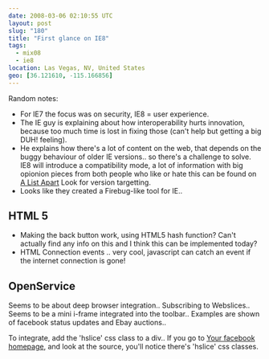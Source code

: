 ```yaml
---
date: 2008-03-06 02:10:55 UTC
layout: post
slug: "180"
title: "First glance on IE8"
tags:
  - mix08
  - ie8
location: Las Vegas, NV, United States
geo: [36.121610, -115.166856]
---
```


Random notes:

* For IE7 the focus was on security, IE8 = user experience.
* The IE guy is explaining about how interoperability hurts innovation, because
  too much time is lost in fixing those (can't help but getting a big DUH!
  feeling).
* He explains how there's a lot of content on the web, that depends on the
  buggy behaviour of older IE versions.. so there's a challenge to solve. IE8
  will introduce a compatibility mode, a lot of information with big opionion
  pieces from both people who like or hate this can be found on
  [A List Apart][1] Look for version targetting.
* Looks like they created a Firebug-like tool for IE..

HTML 5
------

* Making the back button work, using HTML5 hash function? Can't actually find
  any info on this and I think this can be implemented today?
* HTML Connection events .. very cool, javascript can catch an event if the
  internet connection is gone!

OpenService
-----------

Seems to be about deep browser integration.. Subscribing to Webslices.. Seems
to be a mini i-frame integrated into the toolbar.. Examples are shown of
facebook status updates and Ebay auctions..

To integrate, add the 'hslice' css class to a div.. If you go to [Your facebook
homepage][2], and look at the source, you'll notice there's 'hslice' css
classes.

[1]: http://www.alistapart.com/articles/
[2]: http://www.facebook.com/home.php?
